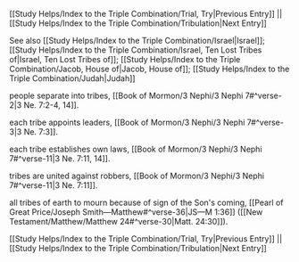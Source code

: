 [[Study Helps/Index to the Triple Combination/Trial, Try|Previous Entry]]  ||  [[Study Helps/Index to the Triple Combination/Tribulation|Next Entry]]

 See also [[Study Helps/Index to the Triple Combination/Israel|Israel]]; [[Study Helps/Index to the Triple Combination/Israel, Ten Lost Tribes of|Israel, Ten Lost Tribes of]]; [[Study Helps/Index to the Triple Combination/Jacob, House of|Jacob, House of]]; [[Study Helps/Index to the Triple Combination/Judah|Judah]]

 people separate into tribes, [[Book of Mormon/3 Nephi/3 Nephi 7#^verse-2|3 Ne. 7:2-4, 14]].

 each tribe appoints leaders, [[Book of Mormon/3 Nephi/3 Nephi 7#^verse-3|3 Ne. 7:3]].

 each tribe establishes own laws, [[Book of Mormon/3 Nephi/3 Nephi 7#^verse-11|3 Ne. 7:11, 14]].

 tribes are united against robbers, [[Book of Mormon/3 Nephi/3 Nephi 7#^verse-11|3 Ne. 7:11]].

 all tribes of earth to mourn because of sign of the Son's coming, [[Pearl of Great Price/Joseph Smith—Matthew#^verse-36|JS—M 1:36]] ([[New Testament/Matthew/Matthew 24#^verse-30|Matt. 24:30]]).

[[Study Helps/Index to the Triple Combination/Trial, Try|Previous Entry]]  ||  [[Study Helps/Index to the Triple Combination/Tribulation|Next Entry]]